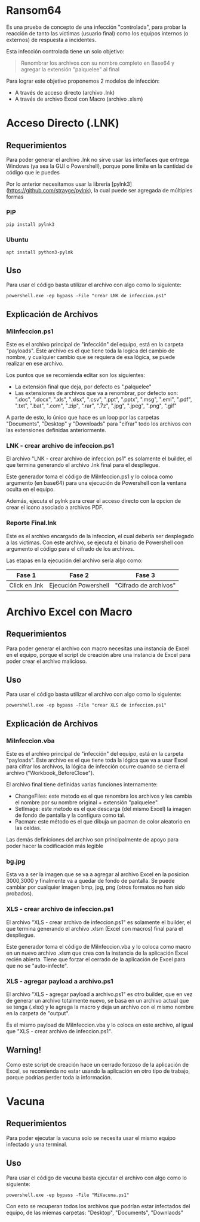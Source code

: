 # Ransom64

Es una prueba de concepto de una infección "controlada", para probar la reacción de tanto las víctimas (usuario final) como los equipos internos (o externos) de respuesta a incidentes.

Esta infección controlada tiene un solo objetivo:

> Renombrar los archivos con su nombre completo en Base64 y agregar la extensión "palquelee" al final

Para lograr este objetivo proponemos 2 modelos de infección:
- A través de acceso directo (archivo .lnk)
- A través de archivo Excel con Macro (archivo .xlsm)

# Acceso Directo (.LNK)

## Requerimientos

Para poder generar el archivo .lnk no sirve usar las interfaces que entrega Windows (ya sea la GUI o Powershell), porque pone límite en la cantidad de código que le puedes

Por lo anterior necesitamos usar la librería [pylnk3] (https://github.com/strayge/pylnk), la cual puede ser agregada de múltiples formas

### PIP
`pip install pylnk3`

### Ubuntu
`apt install python3-pylnk`

## Uso

Para usar el código basta utilizar el archivo con algo como lo siguiente:

`powershell.exe -ep bypass -File "crear LNK de infeccion.ps1"`

## Explicación de Archivos

### MiInfeccion.ps1

Este es el archivo principal de "infección" del equipo, está en la carpeta "payloads". Este archivo es el que tiene toda la logica del cambio de nombre, y cualquier cambio que se requiera de esa lógica, se puede realizar en ese archivo.

Los puntos que se recomienda editar son los siguientes:
- La extensión final que deja, por defecto es ".palquelee"
- Las extensiones de archivos que va a renombrar, por defecto son: ".doc", ".docx", ".xls", ".xlsx", ".csv", ".ppt", ".pptx", ".msg", ".eml", ".pdf", ".txt", ".bat", ".com", ".zip", ".rar", ".7z", ".jpg", ".jpeg", ".png", ".gif"

A parte de esto, lo único que hace es un loop por las carpetas "Documents", "Desktop" y "Downloads" para "cifrar" todo los archivos con las extensiones definidas anteriormente.

### LNK - crear archivo de infeccion.ps1

El archivo "LNK - crear archivo de infeccion.ps1" es solamente el builder, el que termina generando el archivo .lnk final para el despliegue. 

Este generador toma el código de MiInfeccion.ps1 y lo coloca como argumento (en base64) para una ejecución de Powershell con la ventana oculta en el equipo.

Además, ejecuta el pylnk para crear el acceso directo con la opcion de crear el icono asociado a archivos PDF.

### Reporte Final.lnk

Este es el archivo encargado de la infeccion, el cual debería ser desplegado a las víctimas. Con este archivo, se ejecuta el binario de Powershell con argumento el código para el cifrado de los archivos.

Las etapas en la ejecución del archivo sería algo como:

| Fase 1 | Fase 2 | Fase 3 |
| --- | --- | --- |
| Click en .lnk | Ejecución Powershell | "Cifrado de archivos" |

# Archivo Excel con Macro

## Requerimientos

Para poder generar el archivo con macro necesitas una instancia de Excel en el equipo, porque el script de creación abre una instancia de Excel para poder crear el archivo malicioso.

## Uso

Para usar el código basta utilizar el archivo con algo como lo siguiente:

`powershell.exe -ep bypass -File "crear XLS de infeccion.ps1"`

## Explicación de Archivos

### MiInfeccion.vba

Este es el archivo principal de "infección" del equipo, está en la carpeta "payloads". Este archivo es el que tiene toda la lógica que va a usar Excel para cifrar los archivos, la lógica de infección ocurre cuando se cierra el archivo ("Workbook_BeforeClose").

El archivo final tiene definidas varias funciones internamente:
- ChangeFiles: este metodo es el que renombra los archivos y les cambia el nombre por su nombre original + extensión "palquelee".
- SetImage: este metodo es el que descarga (del mismo Excel) la imagen de fondo de pantalla y la configura como tal.
- Pacman: este método es el que dibuja un pacman de color aleatorio en las celdas.

Las demás definiciones del archivo son principalmente de apoyo para poder hacer la codificación más legible

### bg.jpg

Esta va a ser la imagen que se va a agregar al archivo Excel en la posicion 3000,3000 y finalmente va a quedar de fondo de pantalla. Se puede cambiar por cualquier imagen bmp, jpg, png (otros formatos no han sido probados).

### XLS - crear archivo de infeccion.ps1

El archivo "XLS - crear archivo de infeccion.ps1" es solamente el builder, el que termina generando el archivo .xlsm (Excel con macros) final para el despliegue. 

Este generador toma el código de MiInfeccion.vba y lo coloca como macro en un nuevo archivo .xlsm que crea con la instancia de la aplicación Excel recién abierta. Tiene que forzar el cerrado de la aplicación de Excel para que no se "auto-infecte".

### XLS - agregar payload a archivo.ps1

El archivo "XLS - agregar payload a archivo.ps1" es otro builder, que en vez de generar un archivo totalmente nuevo, se basa en un archivo actual que se tenga (.xlsx) y le agrega la macro y deja un archivo con el mismo nombre en la carpeta de "output".

Es el mismo payload de MiInfeccion.vba y lo coloca en este archivo, al igual que "XLS - crear archivo de infeccion.ps1".

## Warning!

Como este script de creación hace un cerrado forzoso de la aplicación de Excel, se recomienda no estar usando la aplicación en otro tipo de trabajo, porque podrías perder toda la información.

# Vacuna

## Requerimientos

Para poder ejecutar la vacuna solo se necesita usar el mismo equipo infectado y una terminal.

## Uso

Para usar el código de vacuna basta ejecutar el archivo con algo como lo siguiente:

`powershell.exe -ep bypass -File "MiVacuna.ps1"`

Con esto se recuperan todos los archivos que podrían estar infectados del equipo, de las miemas carpetas: "Desktop", "Documents", "Downlaods"

